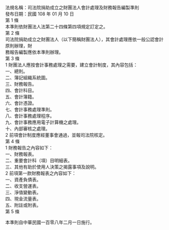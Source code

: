 法規名稱：司法院捐助成立之財團法人會計處理及財務報告編製準則  
發布日期：民國 108 年 01 月 10 日  
第 1 條  
本準則依財團法人法第二十四條第四項規定訂定之。  
第 2 條  
司法院捐助成立之財團法人（以下簡稱財團法人），其會計處理應依一般公認會計原則辦理，財  
務報告編製應依本準則辦理。  
第 3 條  
1 財團法人應按會計事務處理之需要，建立會計制度，其內容包括：  
一、總則。  
二、簿記組織系統圖。  
三、財務報告。  
四、會計科目。  
五、會計簿籍。  
六、會計憑證。  
七、會計事務處理準則。  
八、會計事務處理程序。  
九、會計事務應用電子計算機之處理。  
十、內部審核之處理。  
2 前項會計制度應經董事會通過，並報司法院核定。  
第 4 條  
1 財務報告之內容如下：  
一、財務報表。  
二、重要會計科（項）目明細表。  
三、其他有助於使用人決策之揭露事項及說明。  
2 前項第一款財務報表之內容如下：  
一、資產負債表。  
二、收支營運表。  
三、淨值變動表。  
四、現金流量表。  
五、附註或附表。  
第 5 條  


本準則自中華民國一百零八年二月一日施行。  


